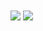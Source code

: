 <img align="center" src="https://github-readme-stats.vercel.app/api?username=Schlaubischlump&count_private=true" />
<img align="center" src="https://github-readme-stats.vercel.app/api/top-langs?username=Schlaubischlump&count_private=true&hide=tex,Rich%20Text%20Format&langs_count=10&layout=compact" />
